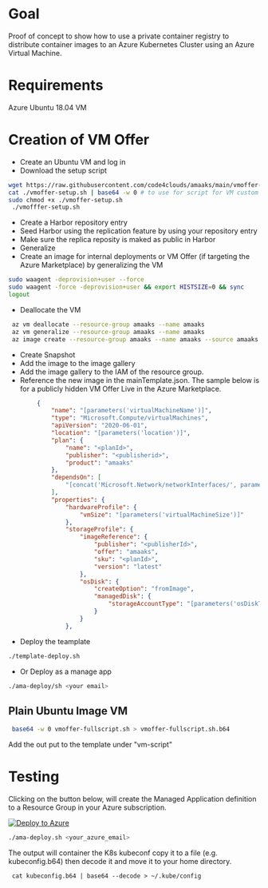 # Goal
Proof of concept to show how to use a private container registry to distribute container images to an Azure Kubernetes Cluster using an Azure Virtual Machine.

# Requirements
Azure Ubuntu 18.04 VM

# Creation of VM Offer
- Create an Ubuntu VM and log in
- Download the setup script
``` bash
wget https://raw.githubusercontent.com/code4clouds/amaaks/main/vmoffer-setup.sh
cat ./vmoffer-setup.sh | base64 -w 0 # to use for script for VM custom extension script (optional)
sudo chmod +x ./vmoffer-setup.sh
 ./vmofffer-setup.sh
```

- Create a Harbor repository entry
- Seed Harbor using the replication feature by using your repository entry
- Make sure the replica reposity is maked as public in Harbor
- Generalize
- Create an image for internal deployments or VM Offer (if targeting the Azure Marketplace) by generalizing the VM
``` bash
sudo waagent -deprovision+user --force
sudo waagent -force -deprovision+user && export HISTSIZE=0 && sync
logout
```
- Deallocate the VM
``` bash
 az vm deallocate --resource-group amaaks --name amaaks
 az vm generalize --resource-group amaaks --name amaaks
 az image create --resource-group amaaks --name amaaks --source amaaks
 ```
- Create Snapshot
- Add the image to the image gallery
- Add the image gallery to the IAM of the resource group.
- Reference the new image in the mainTemplate.json.  The sample below is for a publicly hidden VM Offer Live in the Azure Marketplace.
``` json
        {
            "name": "[parameters('virtualMachineName')]",
            "type": "Microsoft.Compute/virtualMachines",
            "apiVersion": "2020-06-01",
            "location": "[parameters('location')]",
            "plan": {
                "name": "<planId>",
                "publisher": "<publisherid>",
                "product": "amaaks"
            },
            "dependsOn": [
                "[concat('Microsoft.Network/networkInterfaces/', parameters('networkInterfaceName'))]"
            ],
            "properties": {
                "hardwareProfile": {
                    "vmSize": "[parameters('virtualMachineSize')]"
                },
                "storageProfile": {
                    "imageReference": {
                        "publisher": "<publisherId>",
                        "offer": "amaaks",
                        "sku": "<planId>",
                        "version": "latest"
                    },
                    "osDisk": {
                        "createOption": "fromImage",
                        "managedDisk": {
                            "storageAccountType": "[parameters('osDiskType')]"
                        }
                    }
                },

```
- Deploy the teamplate
``` bash
./template-deploy.sh
```
- Or Deploy as a manage app
``` bash
./ama-deploy/sh <your email>
```

## Plain Ubuntu Image VM
``` bash
 base64 -w 0 vmoffer-fullscript.sh > vmoffer-fullscript.sh.b64
```
Add the out put to the template under "vm-script"

# Testing

Clicking on the button below, will create the Managed Application definition to a Resource Group in your Azure subscription.

[![Deploy to Azure](http://azuredeploy.net/deploybutton.png)](https://portal.azure.com/#create/Microsoft.Template/uri/https%3A%2F%2Fraw.githubusercontent.com%2Fcode4clouds%2Famaaks%2Fmain%2Fazuredeploy.json)


``` bash
./ama-deploy.sh <your_azure_email>
```

The output will container the K8s kubeconf copy it to a file (e.g. kubeconfig.b64) then decode it and move it to your home directory.
``` 
 cat kubeconfig.b64 | base64 --decode > ~/.kube/config
 ```
